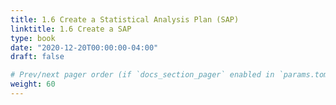 ```yaml
---
title: 1.6 Create a Statistical Analysis Plan (SAP)
linktitle: 1.6 Create a SAP
type: book
date: "2020-12-20T00:00:00-04:00"
draft: false

# Prev/next pager order (if `docs_section_pager` enabled in `params.toml`)
weight: 60
---
```


